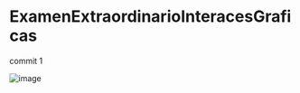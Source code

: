 # ExamenExtraordinarioInteracesGraficas

commit 1

![image](https://github.com/brauliohuicab1234/ExamenExtraordinarioInteracesGraficas/assets/129221141/b34afde8-b029-4e2d-b939-6599d8dd0b0a)
